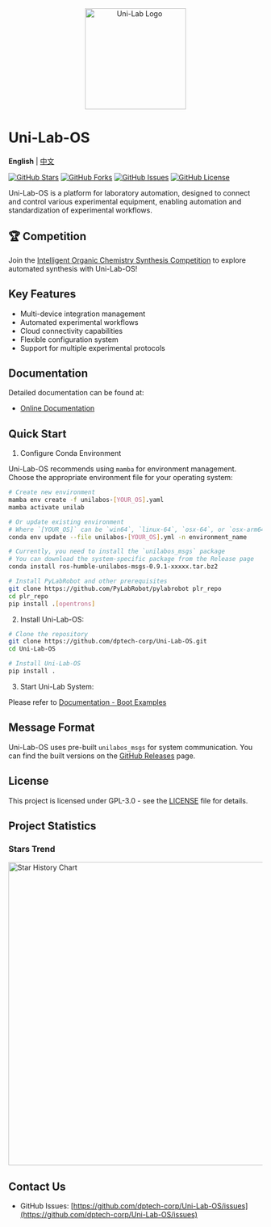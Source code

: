 <div align="center">
  <img src="docs/logo.png" alt="Uni-Lab Logo" width="200"/>
</div>

# Uni-Lab-OS

<!-- Language switcher -->
**English** | [中文](README_zh.md)

[![GitHub Stars](https://img.shields.io/github/stars/dptech-corp/Uni-Lab-OS.svg)](https://github.com/dptech-corp/Uni-Lab-OS/stargazers)
[![GitHub Forks](https://img.shields.io/github/forks/dptech-corp/Uni-Lab-OS.svg)](https://github.com/dptech-corp/Uni-Lab-OS/network/members)
[![GitHub Issues](https://img.shields.io/github/issues/dptech-corp/Uni-Lab-OS.svg)](https://github.com/dptech-corp/Uni-Lab-OS/issues)
[![GitHub License](https://img.shields.io/github/license/dptech-corp/Uni-Lab-OS.svg)](https://github.com/dptech-corp/Uni-Lab-OS/blob/main/LICENSE)

Uni-Lab-OS is a platform for laboratory automation, designed to connect and control various experimental equipment, enabling automation and standardization of experimental workflows.

## 🏆 Competition

Join the [Intelligent Organic Chemistry Synthesis Competition](https://bohrium.dp.tech/competitions/1451645258) to explore automated synthesis with Uni-Lab-OS!

## Key Features

- Multi-device integration management
- Automated experimental workflows
- Cloud connectivity capabilities
- Flexible configuration system
- Support for multiple experimental protocols

## Documentation

Detailed documentation can be found at:

- [Online Documentation](https://readthedocs.dp.tech/Uni-Lab/v0.8.0/)

## Quick Start

1. Configure Conda Environment

Uni-Lab-OS recommends using `mamba` for environment management. Choose the appropriate environment file for your operating system:

```bash
# Create new environment
mamba env create -f unilabos-[YOUR_OS].yaml
mamba activate unilab

# Or update existing environment
# Where `[YOUR_OS]` can be `win64`, `linux-64`, `osx-64`, or `osx-arm64`.
conda env update --file unilabos-[YOUR_OS].yml -n environment_name

# Currently, you need to install the `unilabos_msgs` package
# You can download the system-specific package from the Release page
conda install ros-humble-unilabos-msgs-0.9.1-xxxxx.tar.bz2

# Install PyLabRobot and other prerequisites
git clone https://github.com/PyLabRobot/pylabrobot plr_repo
cd plr_repo
pip install .[opentrons]
```

2. Install Uni-Lab-OS:

```bash
# Clone the repository
git clone https://github.com/dptech-corp/Uni-Lab-OS.git
cd Uni-Lab-OS

# Install Uni-Lab-OS
pip install .
```

3. Start Uni-Lab System:

Please refer to [Documentation - Boot Examples](https://readthedocs.dp.tech/Uni-Lab/v0.8.0/boot_examples/index.html)

## Message Format

Uni-Lab-OS uses pre-built `unilabos_msgs` for system communication. You can find the built versions on the [GitHub Releases](https://github.com/dptech-corp/Uni-Lab-OS/releases) page.

## License

This project is licensed under GPL-3.0 - see the [LICENSE](LICENSE) file for details.

## Project Statistics

### Stars Trend

<a href="https://star-history.com/#dptech-corp/Uni-Lab-OS&Date">
  <img src="https://api.star-history.com/svg?repos=dptech-corp/Uni-Lab-OS&type=Date" alt="Star History Chart" width="600">
</a>

## Contact Us

- GitHub Issues: [https://github.com/dptech-corp/Uni-Lab-OS/issues](https://github.com/dptech-corp/Uni-Lab-OS/issues)